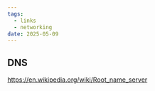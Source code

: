 ```yaml
---
tags:
  - links
  - networking
date: 2025-05-09
---
```



## DNS
https://en.wikipedia.org/wiki/Root_name_server